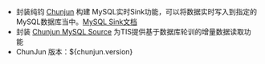 * 封装纯钧 [Chunjun](https://dtstack.github.io/chunjun/) 构建 MySQL实时Sink功能，可以将数据实时写入到指定的MySQL数据库当中。[MySQL Sink文档](https://dtstack.github.io/chunjun/documents/ChunJun%E8%BF%9E%E6%8E%A5%E5%99%A8@mysql@mysql-sink)
* 封装 [Chunjun MySQL Source](https://dtstack.github.io/chunjun/documents/ChunJun%E8%BF%9E%E6%8E%A5%E5%99%A8@mysql@mysql-source) 为TIS提供基于数据库轮训的增量数据读取功能
* ChunJun 版本：${chunjun.version}

